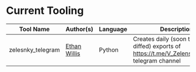 Current Tooling
===============


| Tool Name | Author(s) | Language | Description | Output folder |
|-----------|-----------|----------|-------------|---------------|
| zelesnky_telegram | [Ethan Willis](https://github.com/ethanwillis) | Python | Creates daily (soon to be diffed) exports of https://t.me/V_Zelenskiy_official telegram channel| [../archives/zelensky_telegram](../archives/zelensky_telegram/) |

